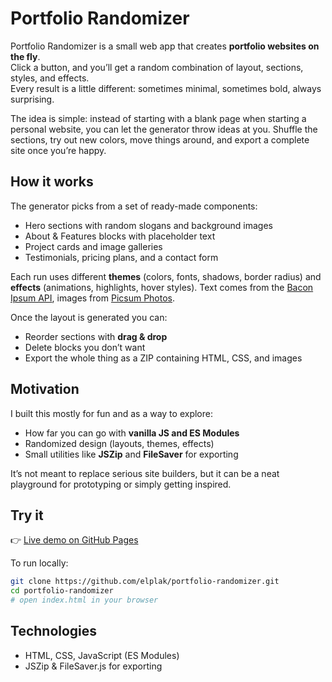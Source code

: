 # Portfolio Randomizer

Portfolio Randomizer is a small web app that creates **portfolio websites on the fly**.  
Click a button, and you’ll get a random combination of layout, sections, styles, and effects.  
Every result is a little different: sometimes minimal, sometimes bold, always surprising.

The idea is simple: instead of starting with a blank page when starting a personal website, you can let the generator throw ideas at you. Shuffle the sections, try out new colors, move things around, and export a complete site once you’re happy.

## How it works

The generator picks from a set of ready-made components:

- Hero sections with random slogans and background images
- About & Features blocks with placeholder text
- Project cards and image galleries
- Testimonials, pricing plans, and a contact form

Each run uses different **themes** (colors, fonts, shadows, border radius) and **effects** (animations, highlights, hover styles). Text comes from the [Bacon Ipsum API](https://baconipsum.com/), images from [Picsum Photos](https://picsum.photos/).

Once the layout is generated you can:

- Reorder sections with **drag & drop**
- Delete blocks you don’t want
- Export the whole thing as a ZIP containing HTML, CSS, and images

## Motivation

I built this mostly for fun and as a way to explore:

- How far you can go with **vanilla JS and ES Modules**
- Randomized design (layouts, themes, effects)
- Small utilities like **JSZip** and **FileSaver** for exporting

It’s not meant to replace serious site builders, but it can be a neat playground for prototyping or simply getting inspired.

## Try it

👉 [Live demo on GitHub Pages](https://elplak.github.io/portfolio-randomizer/)

To run locally:

```bash
git clone https://github.com/elplak/portfolio-randomizer.git
cd portfolio-randomizer
# open index.html in your browser
```

## Technologies
- HTML, CSS, JavaScript (ES Modules)
- JSZip & FileSaver.js for exporting
